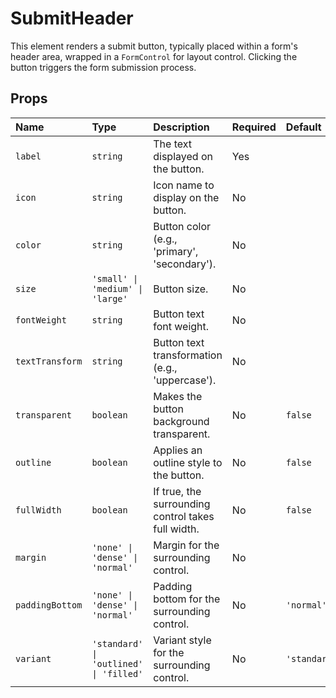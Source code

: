 # SubmitHeader

This element renders a submit button, typically placed within a form's header area, wrapped in a `FormControl` for layout control. Clicking the button triggers the form submission process.

## Props

| Name          | Type                               | Description                                  | Required | Default    |
| :------------ | :--------------------------------- | :------------------------------------------- | :------- | :--------- |
| `label`       | `string`                           | The text displayed on the button.            | Yes      |            |
| `icon`        | `string`                           | Icon name to display on the button.          | No       |            |
| `color`       | `string`                           | Button color (e.g., 'primary', 'secondary'). | No       |            |
| `size`        | `'small' \| 'medium' \| 'large'`   | Button size.                                 | No       |            |
| `fontWeight`  | `string`                           | Button text font weight.                     | No       |            |
| `textTransform` | `string`                           | Button text transformation (e.g., 'uppercase'). | No       |            |
| `transparent` | `boolean`                          | Makes the button background transparent.     | No       | `false`    |
| `outline`     | `boolean`                          | Applies an outline style to the button.      | No       | `false`    |
| `fullWidth`   | `boolean`                          | If true, the surrounding control takes full width. | No       | `false`    |
| `margin`      | `'none' \| 'dense' \| 'normal'`    | Margin for the surrounding control.          | No       |            |
| `paddingBottom` | `'none' \| 'dense' \| 'normal'`    | Padding bottom for the surrounding control.  | No       | `'normal'` |
| `variant`     | `'standard' \| 'outlined' \| 'filled'` | Variant style for the surrounding control.   | No       | `'standard'`|